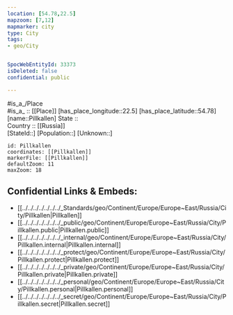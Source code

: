 ```yaml
---
location: [54.78,22.5] 
mapzoom: [7,12] 
mapmarker: city 
type: City
tags:
- geo/City


SpocWebEntityId: 33373
isDeleted: false
confidential: public

---
```

#is_a_/Place  
#is_a_ :: [[Place]] 
[has_place_longitude::22.5] 
[has_place_latitude::54.78] 
[name::Pillkallen] 
State ::  
Country :: [[Russia]]  
[StateId::] 
[Population::] 
[Unknown::] 


```leaflet
id: Pillkallen
coordinates: [[Pillkallen]] 
markerFile: [[Pillkallen]] 
defaultZoom: 11 
maxZoom: 18
```


## Confidential Links & Embeds: 
- [[../../../../../../../_Standards/geo/Continent/Europe/Europe~East/Russia/City/Pillkallen|Pillkallen]] 
- [[../../../../../../../_public/geo/Continent/Europe/Europe~East/Russia/City/Pillkallen.public|Pillkallen.public]] 
- [[../../../../../../../_internal/geo/Continent/Europe/Europe~East/Russia/City/Pillkallen.internal|Pillkallen.internal]] 
- [[../../../../../../../_protect/geo/Continent/Europe/Europe~East/Russia/City/Pillkallen.protect|Pillkallen.protect]] 
- [[../../../../../../../_private/geo/Continent/Europe/Europe~East/Russia/City/Pillkallen.private|Pillkallen.private]] 
- [[../../../../../../../_personal/geo/Continent/Europe/Europe~East/Russia/City/Pillkallen.personal|Pillkallen.personal]] 
- [[../../../../../../../_secret/geo/Continent/Europe/Europe~East/Russia/City/Pillkallen.secret|Pillkallen.secret]] 
